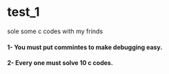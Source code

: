 # test_1
sole some c codes with my frinds
#### 1- You must put commintes to make debugging easy.
#### 2- Every one must solve 10 c codes.
